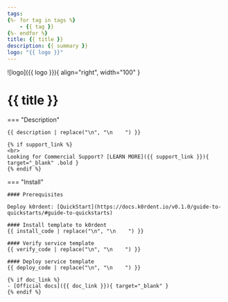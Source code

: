 ```yaml
---
tags:
{%- for tag in tags %}
    - {{ tag }}
{%- endfor %}
title: {{ title }}
description: {{ summary }}
logo: "{{ logo }}"
---
```

![logo]({{ logo }}){ align="right", width="100" }
# {{ title }}

=== "Description"

    {{ description | replace("\n", "\n    ") }}

    {% if support_link %}
    <br>
    Looking for Commercial Support? [LEARN MORE]({{ support_link }}){ target="_blank" .bold }
    {% endif %}


=== "Install"

    #### Prerequisites

    Deploy k0rdent: [QuickStart](https://docs.k0rdent.io/v0.1.0/guide-to-quickstarts/#guide-to-quickstarts)

    #### Install template to k0rdent
    {{ install_code | replace("\n", "\n    ") }}

    #### Verify service template
    {{ verify_code | replace("\n", "\n    ") }}

    #### Deploy service template
    {{ deploy_code | replace("\n", "\n    ") }}

    {% if doc_link %}
    - [Official docs]({{ doc_link }}){ target="_blank" }
    {% endif %}
